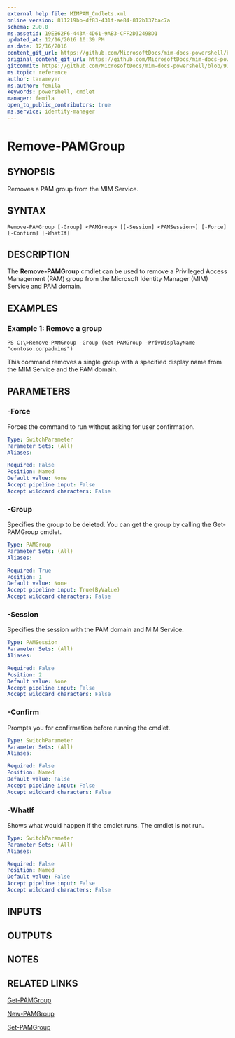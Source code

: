 ```yaml
---
external help file: MIMPAM_Cmdlets.xml
online version: 811219bb-df83-431f-ae84-812b137bac7a
schema: 2.0.0
ms.assetid: 19EB62F6-443A-4D61-9AB3-CFF2D3249BD1
updated_at: 12/16/2016 10:39 PM
ms.date: 12/16/2016
content_git_url: https://github.com/MicrosoftDocs/mim-docs-powershell/blob/master/mim-cmdlets/MicrosoftIdentityManager/vlatest/Remove-PAMGroup.md
original_content_git_url: https://github.com/MicrosoftDocs/mim-docs-powershell/blob/master/mim-cmdlets/MicrosoftIdentityManager/vlatest/Remove-PAMGroup.md
gitcommit: https://github.com/MicrosoftDocs/mim-docs-powershell/blob/91e8680653c5bbea5afddb262c8a143482b14fd5/mim-cmdlets/MicrosoftIdentityManager/vlatest/Remove-PAMGroup.md
ms.topic: reference
author: tarameyer
ms.author: femila
keywords: powershell, cmdlet
manager: femila
open_to_public_contributors: true
ms.service: identity-manager
---
```


# Remove-PAMGroup

## SYNOPSIS
Removes a PAM group from the MIM Service.

## SYNTAX

```
Remove-PAMGroup [-Group] <PAMGroup> [[-Session] <PAMSession>] [-Force] [-Confirm] [-WhatIf]
```

## DESCRIPTION
The **Remove-PAMGroup** cmdlet can be used to remove a Privileged Access Management (PAM) group from the Microsoft Identity Manager (MIM) Service and PAM domain.

## EXAMPLES

### Example 1: Remove a group
```
PS C:\>Remove-PAMGroup -Group (Get-PAMGroup -PrivDisplayName "contoso.corpadmins")
```

This command removes a single group with a specified display name from the MIM Service and the PAM domain.

## PARAMETERS

### -Force
Forces the command to run without asking for user confirmation.

```yaml
Type: SwitchParameter
Parameter Sets: (All)
Aliases: 

Required: False
Position: Named
Default value: None
Accept pipeline input: False
Accept wildcard characters: False
```

### -Group
Specifies the group to be deleted.
You can get the group by calling the Get-PAMGroup cmdlet.

```yaml
Type: PAMGroup
Parameter Sets: (All)
Aliases: 

Required: True
Position: 1
Default value: None
Accept pipeline input: True(ByValue)
Accept wildcard characters: False
```

### -Session
Specifies the session with the PAM domain and MIM Service.

```yaml
Type: PAMSession
Parameter Sets: (All)
Aliases: 

Required: False
Position: 2
Default value: None
Accept pipeline input: False
Accept wildcard characters: False
```

### -Confirm
Prompts you for confirmation before running the cmdlet.

```yaml
Type: SwitchParameter
Parameter Sets: (All)
Aliases: 

Required: False
Position: Named
Default value: False
Accept pipeline input: False
Accept wildcard characters: False
```

### -WhatIf
Shows what would happen if the cmdlet runs.
The cmdlet is not run.

```yaml
Type: SwitchParameter
Parameter Sets: (All)
Aliases: 

Required: False
Position: Named
Default value: False
Accept pipeline input: False
Accept wildcard characters: False
```

## INPUTS

## OUTPUTS

## NOTES

## RELATED LINKS

[Get-PAMGroup](xref:MicrosoftIdentityManager/vlatest/Get-PAMGroup.md)

[New-PAMGroup](xref:MicrosoftIdentityManager/vlatest/New-PAMGroup.md)

[Set-PAMGroup](xref:MicrosoftIdentityManager/vlatest/Set-PAMGroup.md)



